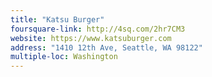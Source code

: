 ```yaml
---
title: "Katsu Burger"
foursquare-link: http://4sq.com/2hr7CM3
website: https://www.katsuburger.com
address: "1410 12th Ave, Seattle, WA 98122"
multiple-loc: Washington
---
```

